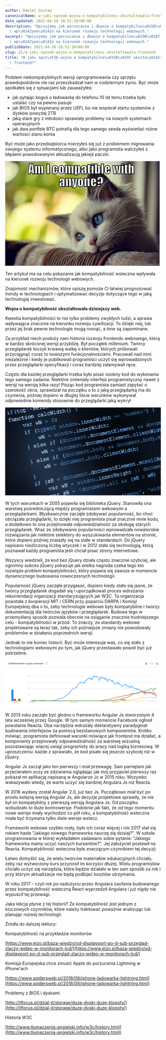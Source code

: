 ```yaml
---
author: Daniel Gustaw
canonicalName: w-jaki-sposob-wojna-o-kompatybilnosc-uksztaltowala-frontend
date_updated: 2021-04-20 18:51:16+00:00
description: "Opisujemy jak porzucanie i dbanie o kompatybilno\u015B\u0107 wsteczn\u0105\
  \ wp\u0142ywa\u0142o na kierunek rozwoju technologii webowych."
excerpt: "Opisujemy jak porzucanie i dbanie o kompatybilno\u015B\u0107 wsteczn\u0105\
  \ wp\u0142ywa\u0142o na kierunek rozwoju technologii webowych."
publishDate: 2021-04-20 18:51:16+00:00
slug: pl/w-jaki-sposob-wojna-o-kompatybilnosc-uksztaltowala-frontend
title: "W jaki spos\xF3b wojna o kompatybilno\u015B\u0107 ukszta\u0142towa\u0142a\
  \ frontend?"
---
```



Problem niekompatybilnych wersji oprogramowania czy sprzętu prawdopodobnie nie raz przeszkadzał nam w codziennym życiu. Być może spotkałeś się z sytuacjami lub zauważyłeś:

* jak pytając kogoś o ładowarkę do telefonu 10 lat temu trzeba było ustalać czy na pewno pasuje
* jak BIOS był wypierany przez UEFI, bo nie wspierał startu systemów z dysków powyżej 2TB
* jaką stare gry z młodości sprawiały problemy na nowych systemach operacyjnych
* jak dwa portfele BTC potrafią dla tego samego seeda wyświetlać różne wartości stanu konta

Być może jako przedsiębiorca mierzyłeś się już z problemem migrowania swojego systemu informatycznego, albo jako programista walczyłeś z błędami powodowanymi aktualizacją jakiejś paczki.

![](../../../assets/2021-04-18/cat.jpg)

Ten artykuł ma na celu pokazanie jak kompatybilność wsteczna wpływała na kierunek rozwoju technologii webowych.

Znajomość mechanizmów, które opiszę pomoże Ci łatwiej prognozować trendy w technologiach i optymalizować decyzje dotyczące tego w jaką technologię inwestować.

**Wojna o kompatybilność ukształtowała dzisiejszy web.**

Kwestia kompatybilności to nie tylko problemy zwykłych ludzi, a sprawa wpływająca znacznie na kierunku rozwoju cywilizacji. To dzięki niej, lub przez jej brak pewne technologie mogą rosnąć, a inne są zapominane.

Za przykład niech posłuży nam historia rozwoju frontendu webowego, którą w bardzo skróconej wersji przybliżę. Był początek millenium. Twórcy przeglądarek toczyli krwawą walkę o klientów, których próbowali przyciągnąć coraz to nowszymi funkcjonalnościami. Pracowali nad nimi niezależnie i kiedy je publikowali programiści uczyli się wprowadzonych przez przeglądarki specyfikacji i coraz bardziej załamywali ręce.

Często dla każdej przeglądarki trzeba było pisać osobny kod do wykonania tego samego zadania. Niektóre zmieniały interfejs programistyczny nawet z wersji na wersję kilka razy! Pisząc kod programista zamiast zapytać o szerokość okna, sprawdzał na początku o to z jaką przeglądarką ma do czynienia, później dopiero w długiej liście warunków wykonywał odpowiednie komendy stosownie do przeglądarki jaką wykrył

![](../../../assets/2021-04-18/width.jpeg)

W tych warunkach w 2005 pojawiła się biblioteka jQuery. Stanowiła ona warstwę pośredniczącą między programistami webowymi a przeglądarkami. Błyskawicznie zaczęła zdobywać popularność, bo choć obciążała przeglądarki, to dzięki niej programista pisał znacznie mnie kodu, a dodatkowo to ona przejmowała odpowiedzialność za obsługę starych przeglądarek. Wraz ze zdobywanie popularności wprowadzała nowatorskie rozwiązania jak niektóre selektory do wyszukiwania elementów na stronie, które dopiero później znalazły się na stałe w standardach. Do jQuery napisano niezliczoną liczbę wtyczek i w 2012 stała się technologią, którą poznawał każdy programista jeśli chciał pisać strony internetowe.

Wszyscy wiedzieli, że kod bez jQuery działa często znacznie szybciej, ale ogromny sukces jQuery pokazuje jak wielka nagroda czeka tego kto rozwiąże problem kompatybilności, który pojawia się zawsze w momencie dynamicznego budowania nowoczesnych technologii.

Popularność jQuery zaczęła przygasać, dopiero kiedy stało się jasne, że twórcy przeglądarek dogadali się i uporządkowali proces wdrażania rekomendacji organizacji standaryzujących jak W3C. Ta organizacja powstała z kooperacji MIT i CERN przy poparciu DARPA i Komisji Europejskiej dba o to, żeby technologie webowe były kompatybilne i tworzy dokumentację dla twórców języków i przeglądarek. Budowa tego w przemyślany sposób pozwala obecnie na osiąganie znacznie trudniejszego celu - kompatybilności w przód. To znaczy, że standardy webowe projektowane są teraz tak, żeby ich późniejsze zmiany nie powodowały problemów w działaniu poprzednich wersji.

Jednak to nie koniec historii. Być może interesuje was, co się stało z technologiami webowymi po tym, jak jQuery przestawało powoli być już potrzebne.

![](../../../assets/2021-04-18/trends.png)

W 2013 roku zaczęło być głośno o frameworku Angular Js stworzonym 4 lata wcześniej przez Google. W tym samym momencie Facebook ogłosił powstanie Reacta. Oba narzędzia wdrażały deklaratywny paradygmat budowania interfejsów za pomocą bezstanowych komponentów. Krótko mówiąc, programista definiował warunki mówiące jak frontend ma działać, a komponenty przejmowały odpowiedzialność za warstwę wizualną pozostawiając więcej uwagi programisty do pracy nad logiką biznesową. W uproszczeniu: każde z sprawiało, że kod pisało się jeszcze szybciej niż w jQuery.

Angular Js zaczął jako ten pierwszy i miał przewagę. Sam pamiętam jak przecierałem oczy ze zdziwienia oglądając jak mój przyjaciel pierwszy raz pokazał mi aplikację napisaną w Angularze Js w 2015 roku. Wszystko wskazywało wtedy, że warto uczyć się bardziej Angulara Js niż Reacta.

W 2016 wydany został Angular 2.0, już bez Js. Początkowo miał być po prostu kolejną wersją Angular Js, ale decyzje projektowe sprawiły, że nie był on kompatybilny z pierwszą wersją Angulara Js. Od początku wzbudzało to duże kontrowersje. Podobnie jak fakt, że od tego momentu nowe wersje miały wychodzić co pół roku, a kompatybilność wsteczna miała być trzymana tylko dwie wersje wstecz.

Frameworki webowe szybko rosły, było ich coraz więcej i rok 2017 stał się rokiem hasła "Jakiego nowego frameworka nauczę się dzisiaj?". W szkole programowania w której wykładałem zadawano sobie pytanie: "Jakiego frameworka mamy uczyć naszych kursantów?". Jej założyciel postawił na Reacta. Kompatybilność wsteczna była znaczącym czynnikiem tej decyzji.

Łatwo domyślić się, że wielu twórców materiałów edukacyjnych chciało, żeby raz wytworzony kurs przynosił im korzyści dłużej. Wielu programistów chciało uczyć się narzędzia, które będzie działało w ten sam sposób za rok i przy którym aktualizacje nie będą podbijać kosztów utrzymania.

W roku 2017 - czyli rok po nadużyciu przez Angulara zaufania budowanego przez kompatybilność wsteczną React wyprzedził Angulara i już nigdy nie wypuścił tej przewagi.

Jaka lekcja płynie z tej historii? Że kompatybilność jest jednym z kluczowych czynników, które należy traktować poważnie analizując lub planując rozwój technologii.

Źródła do dalszej lektury:

Kompatybilność na przykładzie monitorów

[https://www.eizo.pl/baza-wiedzy/od-displayport-po-d-sub-przeglad-zlaczy-wideo-w-monitorach-lcd/](https://www.eizo.pl/baza-wiedzy/od-displayport-po-d-sub-przeglad-zlaczy-wideo-w-monitorach-lcd/)

Komisja Europejska chce zmusić Apple do porzucenia Lightning w iPhone'ach

[https://www.spidersweb.pl/2018/08/iphone-ladowarka-lightning.html](https://www.spidersweb.pl/2018/08/iphone-ladowarka-lightning.html)

Problemy z BIOS i dyskami

[http://itfocus.pl/dzial-it/storage/duze-dyski-duze-klopoty/](http://itfocus.pl/dzial-it/storage/duze-dyski-duze-klopoty/)

Historia W3C

[http://www.tlumaczenia-angielski.info/w3c/history.html](http://www.tlumaczenia-angielski.info/w3c/history.html)
